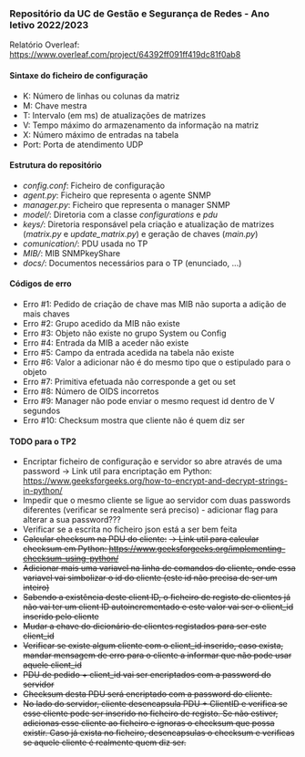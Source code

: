 ### Repositório da UC de Gestão e Segurança de Redes - Ano letivo 2022/2023

Relatório Overleaf: https://www.overleaf.com/project/64392ff091ff419dc81f0ab8

#### Sintaxe do ficheiro de configuração
* K: Número de linhas ou colunas da matriz
* M: Chave mestra
* T: Intervalo (em ms) de atualizações de matrizes
* V: Tempo máximo do armazenamento da informação na matriz
* X: Número máximo de entradas na tabela
* Port: Porta de atendimento UDP

#### Estrutura do repositório
* *config.conf*: Ficheiro de configuração
* *agent.py*: Ficheiro que representa o agente SNMP
* *manager.py*: Ficheiro que representa o manager SNMP
* *model/*: Diretoria com a classe *configurations* e *pdu*
* *keys/*: Diretoria responsável pela criação e atualização de matrizes (*matrix.py* e *update_matrix.py*) e geração de chaves (*main.py*)
* *comunication/*: PDU usada no TP
* *MIB/*: MIB SNMPkeyShare
* *docs/*: Documentos necessários para o TP (enunciado, ...)

#### Códigos de erro
* Erro #1: Pedido de criação de chave mas MIB não suporta a adição de mais chaves
* Erro #2: Grupo acedido da MIB não existe
* Erro #3: Objeto não existe no grupo System ou Config
* Erro #4: Entrada da MIB a aceder não existe
* Erro #5: Campo da entrada acedida na tabela não existe
* Erro #6: Valor a adicionar não é do mesmo tipo que o estipulado para o objeto
* Erro #7: Primitiva efetuada não corresponde a get ou set
* Erro #8: Número de OIDS incorretos
* Erro #9: Manager não pode enviar o mesmo request id dentro de V segundos
* Erro #10: Checksum mostra que cliente não é quem diz ser

#### TODO para o TP2

- Encriptar ficheiro de configuração e servidor so abre através de uma password
    -> Link util para encriptação em Python: https://www.geeksforgeeks.org/how-to-encrypt-and-decrypt-strings-in-python/
- Impedir que o mesmo cliente se ligue ao servidor com duas passwords diferentes (verificar se realmente será preciso) - adicionar flag para alterar a sua password???
- Verificar se a escrita no ficheiro json está a ser bem feita
- ~~Calcular checksum na PDU do cliente:~~
    ~~-> Link util para calcular checksum em Python: https://www.geeksforgeeks.org/implementing-checksum-using-python/~~
- ~~Adicionar mais uma variavel na linha de comandos do cliente, onde essa variavel vai simbolizar o id do cliente (este id não precisa de ser um inteiro)~~
- ~~Sabendo a existência deste client ID, o ficheiro de registo de clientes já não vai ter um client ID autoincrementado e este valor vai ser o client_id inserido pelo cliente~~
- ~~Mudar a chave do dicionário de clientes registados para ser este client_id~~
- ~~Verificar se existe algum cliente com o client_id inserido, caso exista, mandar mensagem de erro para o cliente a informar que não pode usar aquele client_id~~
- ~~PDU de pedido + client_id vai ser encriptados com a password do servidor~~
- ~~Checksum desta PDU será encriptado com a password do cliente.~~
- ~~No lado do servidor, cliente desencapsula PDU + ClientID e verifica se esse cliente pode ser inserido no ficheiro de registo. Se não estiver, adicionas esse cliente ao ficheiro e ignoras o checksum que possa existir. Caso já exista no ficheiro, desencapsulas o checksum e verificas se aquele cliente é realmente quem diz ser.~~